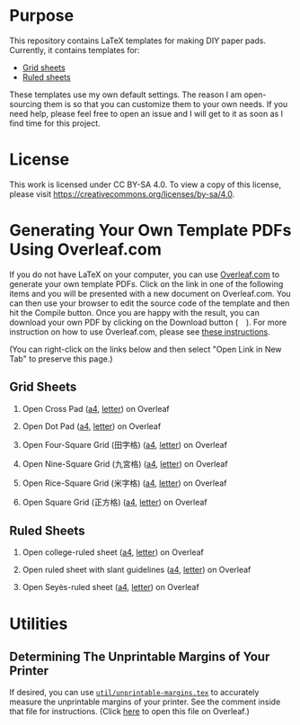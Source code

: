 # Purpose

This repository contains LaTeX templates for making DIY paper pads. Currently,
it contains templates for:

* [Grid sheets](grid)
* [Ruled sheets](ruled)

These templates use my own default settings. The reason I am open-sourcing them
is so that you can customize them to your own needs. If you need help, please
feel free to open an issue and I will get to it as soon as I find time for this
project.

# License

This work is licensed under CC BY-SA 4.0. To view a copy of this license, please
visit https://creativecommons.org/licenses/by-sa/4.0.

# Generating Your Own Template PDFs Using Overleaf.com

If you do not have LaTeX on your computer, you can use
[Overleaf.com](https://overleaf.com) to generate your own template PDFs. Click
on the link in one of the following items and you will be presented with a new
document on Overleaf.com. You can then use your browser to edit the source code
of the template and then hit the Compile button. Once you are happy with the
result, you can download your own PDF by clicking on the Download button (<img
src="https://raw.githubusercontent.com/encharm/Font-Awesome-SVG-PNG/master/black/svg/download.svg"
height="14"
/>). For more instruction on how to use Overleaf.com, please see [these
instructions](https://www.overleaf.com/learn/how-to/Exporting_your_work_from_Overleaf).

(You can right-click on the links below and then select "Open Link in New Tab"
to preserve this page.)

## Grid Sheets

1. Open Cross Pad
   ([a4](https://www.overleaf.com/docs?engine=xelatex&snip_uri[]=https://raw.githubusercontent.com/maverickwoo/paperpad-templates/alpha/grid/body.tex&snip_uri[]=https://raw.githubusercontent.com/maverickwoo/paperpad-templates/alpha/grid/cross-pad.tex&snip_uri[]=https://raw.githubusercontent.com/maverickwoo/paperpad-templates/alpha/grid/paper-printer-a4.tex&snip_name[]=body.tex&snip_name[]=cross-pad.tex&snip_name[]=paper-printer.tex),
   [letter](https://www.overleaf.com/docs?engine=xelatex&snip_uri[]=https://raw.githubusercontent.com/maverickwoo/paperpad-templates/alpha/grid/body.tex&snip_uri[]=https://raw.githubusercontent.com/maverickwoo/paperpad-templates/alpha/grid/cross-pad.tex&snip_uri[]=https://raw.githubusercontent.com/maverickwoo/paperpad-templates/alpha/grid/paper-printer.tex))
   on Overleaf

2. Open Dot Pad
   ([a4](https://www.overleaf.com/docs?engine=xelatex&snip_uri[]=https://raw.githubusercontent.com/maverickwoo/paperpad-templates/alpha/grid/body.tex&snip_uri[]=https://raw.githubusercontent.com/maverickwoo/paperpad-templates/alpha/grid/dot-pad.tex&snip_uri[]=https://raw.githubusercontent.com/maverickwoo/paperpad-templates/alpha/grid/paper-printer-a4.tex&snip_name[]=body.tex&snip_name[]=dot-pad.tex&snip_name[]=paper-printer.tex),
   [letter](https://www.overleaf.com/docs?engine=xelatex&snip_uri[]=https://raw.githubusercontent.com/maverickwoo/paperpad-templates/alpha/grid/body.tex&snip_uri[]=https://raw.githubusercontent.com/maverickwoo/paperpad-templates/alpha/grid/dot-pad.tex&snip_uri[]=https://raw.githubusercontent.com/maverickwoo/paperpad-templates/alpha/grid/paper-printer.tex))
   on Overleaf

3. Open Four-Square Grid (田字格)
   ([a4](https://www.overleaf.com/docs?engine=xelatex&snip_uri[]=https://raw.githubusercontent.com/maverickwoo/paperpad-templates/alpha/grid/body.tex&snip_uri[]=https://raw.githubusercontent.com/maverickwoo/paperpad-templates/alpha/grid/four-square.tex&snip_uri[]=https://raw.githubusercontent.com/maverickwoo/paperpad-templates/alpha/grid/paper-printer-a4.tex&snip_name[]=body.tex&snip_name[]=four-square.tex&snip_name[]=paper-printer.tex),
   [letter](https://www.overleaf.com/docs?engine=xelatex&snip_uri[]=https://raw.githubusercontent.com/maverickwoo/paperpad-templates/alpha/grid/body.tex&snip_uri[]=https://raw.githubusercontent.com/maverickwoo/paperpad-templates/alpha/grid/four-square.tex&snip_uri[]=https://raw.githubusercontent.com/maverickwoo/paperpad-templates/alpha/grid/paper-printer.tex))
   on Overleaf

4. Open Nine-Square Grid (九宮格)
   ([a4](https://www.overleaf.com/docs?engine=xelatex&snip_uri[]=https://raw.githubusercontent.com/maverickwoo/paperpad-templates/alpha/grid/body.tex&snip_uri[]=https://raw.githubusercontent.com/maverickwoo/paperpad-templates/alpha/grid/nine-square.tex&snip_uri[]=https://raw.githubusercontent.com/maverickwoo/paperpad-templates/alpha/grid/paper-printer-a4.tex&snip_name[]=body.tex&snip_name[]=nine-square.tex&snip_name[]=paper-printer.tex),
   [letter](https://www.overleaf.com/docs?engine=xelatex&snip_uri[]=https://raw.githubusercontent.com/maverickwoo/paperpad-templates/alpha/grid/body.tex&snip_uri[]=https://raw.githubusercontent.com/maverickwoo/paperpad-templates/alpha/grid/nine-square.tex&snip_uri[]=https://raw.githubusercontent.com/maverickwoo/paperpad-templates/alpha/grid/paper-printer.tex))
   on Overleaf

5. Open Rice-Square Grid (米字格)
   ([a4](https://www.overleaf.com/docs?engine=xelatex&snip_uri[]=https://raw.githubusercontent.com/maverickwoo/paperpad-templates/alpha/grid/body.tex&snip_uri[]=https://raw.githubusercontent.com/maverickwoo/paperpad-templates/alpha/grid/rice-square.tex&snip_uri[]=https://raw.githubusercontent.com/maverickwoo/paperpad-templates/alpha/grid/paper-printer-a4.tex&snip_name[]=body.tex&snip_name[]=rice-square.tex&snip_name[]=paper-printer.tex),
   [letter](https://www.overleaf.com/docs?engine=xelatex&snip_uri[]=https://raw.githubusercontent.com/maverickwoo/paperpad-templates/alpha/grid/body.tex&snip_uri[]=https://raw.githubusercontent.com/maverickwoo/paperpad-templates/alpha/grid/rice-square.tex&snip_uri[]=https://raw.githubusercontent.com/maverickwoo/paperpad-templates/alpha/grid/paper-printer.tex))
   on Overleaf

6. Open Square Grid (正方格)
   ([a4](https://www.overleaf.com/docs?engine=xelatex&snip_uri[]=https://raw.githubusercontent.com/maverickwoo/paperpad-templates/alpha/grid/body.tex&snip_uri[]=https://raw.githubusercontent.com/maverickwoo/paperpad-templates/alpha/grid/square.tex&snip_uri[]=https://raw.githubusercontent.com/maverickwoo/paperpad-templates/alpha/grid/paper-printer-a4.tex&snip_name[]=body.tex&snip_name[]=square.tex&snip_name[]=paper-printer.tex),
   [letter](https://www.overleaf.com/docs?engine=xelatex&snip_uri[]=https://raw.githubusercontent.com/maverickwoo/paperpad-templates/alpha/grid/body.tex&snip_uri[]=https://raw.githubusercontent.com/maverickwoo/paperpad-templates/alpha/grid/square.tex&snip_uri[]=https://raw.githubusercontent.com/maverickwoo/paperpad-templates/alpha/grid/paper-printer.tex))
   on Overleaf

## Ruled Sheets

1. Open college-ruled sheet
   ([a4](https://www.overleaf.com/docs?engine=xelatex&snip_uri[]=https://raw.githubusercontent.com/maverickwoo/paperpad-templates/alpha/ruled/preamble.tex&snip_uri[]=https://raw.githubusercontent.com/maverickwoo/paperpad-templates/alpha/ruled/body.tex&snip_uri[]=https://raw.githubusercontent.com/maverickwoo/paperpad-templates/alpha/ruled/college-ruled.tex&snip_uri[]=https://raw.githubusercontent.com/maverickwoo/paperpad-templates/alpha/ruled/printer-paper-a4.tex&snip_name[]=preamble.tex&snip_name[]=body.tex&snip_name[]=college-ruled.tex&snip_name[]=printer-paper.tex),
   [letter](https://www.overleaf.com/docs?engine=xelatex&snip_uri[]=https://raw.githubusercontent.com/maverickwoo/paperpad-templates/alpha/ruled/preamble.tex&snip_uri[]=https://raw.githubusercontent.com/maverickwoo/paperpad-templates/alpha/ruled/body.tex&snip_uri[]=https://raw.githubusercontent.com/maverickwoo/paperpad-templates/alpha/ruled/college-ruled.tex&snip_uri[]=https://raw.githubusercontent.com/maverickwoo/paperpad-templates/alpha/ruled/printer-paper.tex))
   on Overleaf

2. Open ruled sheet with slant guidelines
   ([a4](https://www.overleaf.com/docs?engine=xelatex&snip_uri[]=https://raw.githubusercontent.com/maverickwoo/paperpad-templates/alpha/ruled/preamble.tex&snip_uri[]=https://raw.githubusercontent.com/maverickwoo/paperpad-templates/alpha/ruled/body.tex&snip_uri[]=https://raw.githubusercontent.com/maverickwoo/paperpad-templates/alpha/ruled/slant.tex&snip_uri[]=https://raw.githubusercontent.com/maverickwoo/paperpad-templates/alpha/ruled/printer-paper-a4.tex&snip_name[]=preamble.tex&snip_name[]=body.tex&snip_name[]=slant.tex&snip_name[]=printer-paper.tex),
   [letter](https://www.overleaf.com/docs?engine=xelatex&snip_uri[]=https://raw.githubusercontent.com/maverickwoo/paperpad-templates/alpha/ruled/preamble.tex&snip_uri[]=https://raw.githubusercontent.com/maverickwoo/paperpad-templates/alpha/ruled/body.tex&snip_uri[]=https://raw.githubusercontent.com/maverickwoo/paperpad-templates/alpha/ruled/slant.tex&snip_uri[]=https://raw.githubusercontent.com/maverickwoo/paperpad-templates/alpha/ruled/printer-paper.tex))
   on Overleaf

3. Open Seyès-ruled sheet
   ([a4](https://www.overleaf.com/docs?engine=xelatex&snip_uri[]=https://raw.githubusercontent.com/maverickwoo/paperpad-templates/alpha/ruled/preamble.tex&snip_uri[]=https://raw.githubusercontent.com/maverickwoo/paperpad-templates/alpha/ruled/body.tex&snip_uri[]=https://raw.githubusercontent.com/maverickwoo/paperpad-templates/alpha/ruled/seyès.tex&snip_uri[]=https://raw.githubusercontent.com/maverickwoo/paperpad-templates/alpha/ruled/printer-paper-a4.tex&snip_name[]=preamble.tex&snip_name[]=body.tex&snip_name[]=seyès.tex&snip_name[]=printer-paper.tex),
   [letter](https://www.overleaf.com/docs?engine=xelatex&snip_uri[]=https://raw.githubusercontent.com/maverickwoo/paperpad-templates/alpha/ruled/preamble.tex&snip_uri[]=https://raw.githubusercontent.com/maverickwoo/paperpad-templates/alpha/ruled/body.tex&snip_uri[]=https://raw.githubusercontent.com/maverickwoo/paperpad-templates/alpha/ruled/sey%C3%A8s.tex&snip_uri[]=https://raw.githubusercontent.com/maverickwoo/paperpad-templates/alpha/ruled/printer-paper.tex))
   on Overleaf

# Utilities

## Determining The Unprintable Margins of Your Printer

If desired, you can use
[`util/unprintable-margins.tex`](util/unprintable-margins.tex) to accurately
measure the unprintable margins of your printer. See the comment inside that
file for instructions. (Click
[here](https://www.overleaf.com/docs?engine=xelatex&snip_uri[]=https://raw.githubusercontent.com/maverickwoo/paperpad-templates/alpha/util/unprintable-margins.tex)
to open this file on Overleaf.)

